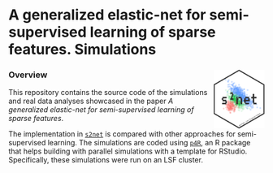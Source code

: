 A generalized elastic-net for semi-supervised learning of sparse
features. Simulations
================

### Overview <img src="s2net.png" align="right" width="100" />

This repository contains the source code of the simulations and real
data analyses showcased in the paper *A generalized elastic-net for
semi-supervised learning of sparse features*.

The implementation in [`s2net`](github.com/jlaria/s2net) is compared
with other approaches for semi-supervised learning. The simulations are
coded using [`p4R`](github.com/jlaria/p4R), an R package that helps
building with parallel simulations with a template for RStudio.
Specifically, these simulations were run on an LSF cluster.
